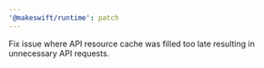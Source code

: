 ```yaml
---
'@makeswift/runtime': patch
---
```


Fix issue where API resource cache was filled too late resulting in unnecessary API requests.
